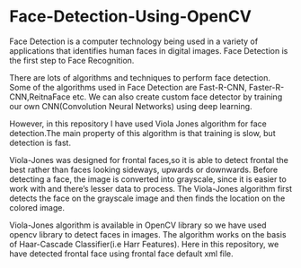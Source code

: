 # Face-Detection-Using-OpenCV
 Face Detection is a computer technology being used in a variety of applications that identifies human faces in digital images. Face 
 Detection is the first step to Face Recognition.
 
 
 There are lots of algorithms and techniques to perform face detection. Some of the algorithms used in Face Detection are Fast-R-CNN,
 Faster-R-CNN,ReitnaFace etc. We can also create custom face detector by training our own CNN(Convolution Neural Networks) using deep
 learning.
 
 
 However, in this repository I have used  Viola Jones algorithm for face detection.The main property of this algorithm is that training is
 slow, but detection is fast.
 
 
 Viola-Jones was designed for frontal faces,so it is able to detect frontal the best rather than faces looking sideways, upwards or 
 downwards. Before detecting a face, the image is converted into grayscale, since it is easier to work with and there’s lesser data to
 process. The Viola-Jones algorithm first detects the face on the grayscale image and then finds the location on the colored image.
 
 
 Viola-Jones algorithm is available in OpenCV library so we have used opencv library to detect faces in images. The algorithm works on the basis of Haar-Cascade Classifier(i.e Harr Features). Here in this repository, we have detected frontal face using frontal face default xml file.
 
 
 
